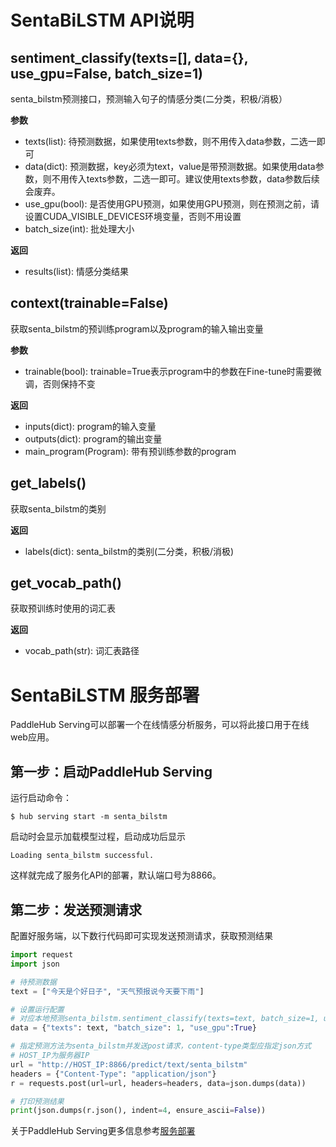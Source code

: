 # SentaBiLSTM API说明

## sentiment_classify(texts=[], data={}, use_gpu=False, batch_size=1)

senta_bilstm预测接口，预测输入句子的情感分类(二分类，积极/消极）

**参数**

* texts(list): 待预测数据，如果使用texts参数，则不用传入data参数，二选一即可
* data(dict): 预测数据，key必须为text，value是带预测数据。如果使用data参数，则不用传入texts参数，二选一即可。建议使用texts参数，data参数后续会废弃。
* use_gpu(bool): 是否使用GPU预测，如果使用GPU预测，则在预测之前，请设置CUDA_VISIBLE_DEVICES环境变量，否则不用设置
* batch_size(int): 批处理大小

**返回**

* results(list): 情感分类结果

## context(trainable=False)

获取senta_bilstm的预训练program以及program的输入输出变量

**参数**

* trainable(bool): trainable=True表示program中的参数在Fine-tune时需要微调，否则保持不变

**返回**

* inputs(dict): program的输入变量
* outputs(dict): program的输出变量
* main_program(Program): 带有预训练参数的program

## get_labels()

获取senta_bilstm的类别

**返回**

* labels(dict): senta_bilstm的类别(二分类，积极/消极)

## get_vocab_path()

获取预训练时使用的词汇表

**返回**

* vocab_path(str): 词汇表路径

# SentaBiLSTM 服务部署

PaddleHub Serving可以部署一个在线情感分析服务，可以将此接口用于在线web应用。

## 第一步：启动PaddleHub Serving

运行启动命令：
```shell
$ hub serving start -m senta_bilstm  
```

启动时会显示加载模型过程，启动成功后显示
```shell
Loading senta_bilstm successful.
```

这样就完成了服务化API的部署，默认端口号为8866。

## 第二步：发送预测请求

配置好服务端，以下数行代码即可实现发送预测请求，获取预测结果

```python
import request
import json

# 待预测数据
text = ["今天是个好日子", "天气预报说今天要下雨"]

# 设置运行配置
# 对应本地预测senta_bilstm.sentiment_classify(texts=text, batch_size=1, use_gpu=True)
data = {"texts": text, "batch_size": 1, "use_gpu":True}

# 指定预测方法为senta_bilstm并发送post请求，content-type类型应指定json方式
# HOST_IP为服务器IP
url = "http://HOST_IP:8866/predict/text/senta_bilstm"
headers = {"Content-Type": "application/json"}
r = requests.post(url=url, headers=headers, data=json.dumps(data))

# 打印预测结果
print(json.dumps(r.json(), indent=4, ensure_ascii=False))
```

关于PaddleHub Serving更多信息参考[服务部署](https://github.com/PaddlePaddle/PaddleHub/blob/release/v1.6/docs/tutorial/serving.md)
